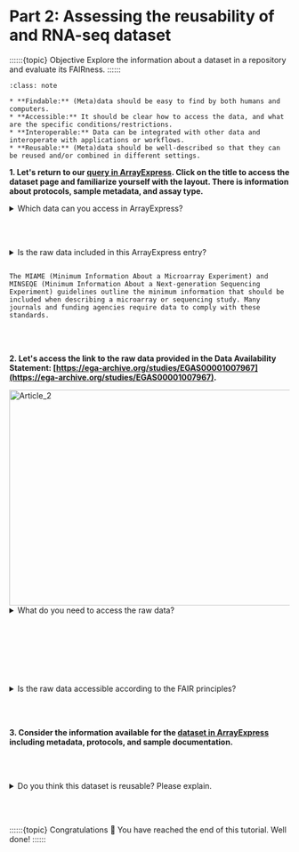 # Part 2: Assessing the reusability of and RNA-seq dataset

::::::{topic} Objective
Explore the information about a dataset in a repository and evaluate its FAIRness. 
::::::

```{admonition} Remmenber the FAIR principles from the introduction: 
:class: note

* **Findable:** (Meta)data should be easy to find by both humans and computers.
* **Accessible:** It should be clear how to access the data, and what are the specific conditions/restrictions. 
* **Interoperable:** Data can be integrated with other data and interoperate with applications or workflows. 
* **Reusable:** (Meta)data should be well-described so that they can be reused and/or combined in different settings.

```

**1. Let's return to our [query in ArrayExpress](https://www.ebi.ac.uk/biostudies/arrayexpress/studies?query=E-MTAB-15145). Click on the title to access the dataset page and familiarize yourself with the layout.
There is information about protocols, sample metadata, and assay type.**

<details>
<summary>Which data can you access in ArrayExpress?</summary>

```
Processed data.
```
</details>

<br/><br/>

<details> 
<summary>Is the raw data included in this ArrayExpress entry?</summary>

```
No.  
```
</details>


````{hint} Check under the MIAME score and on the right side bar. 

The MIAME (Minimum Information About a Microarray Experiment) and MINSEQE (Minimum Information About a Next-generation Sequencing Experiment) guidelines outline the minimum information that should be included when describing a microarray or sequencing study. Many journals and funding agencies require data to comply with these standards. 

````

<br/><br/>

**2. Let's access the link to the raw data provided in the Data Availability Statement: [https://ega-archive.org/studies/EGAS00001007967](https://ega-archive.org/studies/EGAS00001007967).**

<img width="718" height="388" alt="Article_2" src="https://github.com/user-attachments/assets/a49038fc-768b-4207-a125-9a05953ce097" title="Data Availability Statement" />


<details> 
<summary>What do you need to access the raw data?</summary>

```
A data access agreement. 
```
</details>

<br/><br/>

````{hint} Click on the persistent identifier under Dataset ID and have a look at the access policy. 

````

<br/><br/>

<details> 
<summary>Is the raw data accessible according to the FAIR principles?</summary>

```
Yes, it is clear how to access the data, and what are the specific conditions and restrictions.  
```
</details>

<br/><br/>


**3. Consider the information available for the [dataset in ArrayExpress](https://www.ebi.ac.uk/biostudies/arrayexpress/studies?query=E-MTAB-15145) including metadata, protocols, and sample documentation.**

<br/><br/>

<details> 
<summary>Do you think this dataset is reusable? Please explain.</summary>

```
Records include documentation, metadata, and study descriptions detailing how the data was created, which should enable reuse by others. 
```
</details>

<br></br>

::::::{topic} Congratulations 🎉
You have reached the end of this tutorial. Well done! 
::::::

<br></br>
